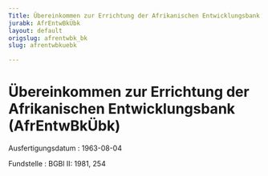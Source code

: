 ```yaml
---
Title: Übereinkommen zur Errichtung der Afrikanischen Entwicklungsbank
jurabk: AfrEntwBkÜbk
layout: default
origslug: afrentwbk_bk
slug: afrentwbkuebk

---
```


# Übereinkommen zur Errichtung der Afrikanischen Entwicklungsbank (AfrEntwBkÜbk)

Ausfertigungsdatum
:   1963-08-04

Fundstelle
:   BGBl II: 1981, 254

